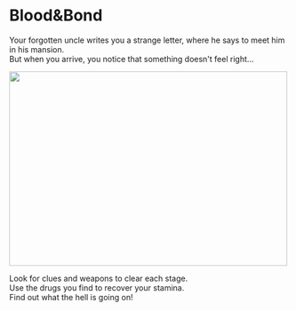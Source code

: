 
# Blood&Bond

Your forgotten uncle writes you a strange letter, where he says to meet him in his mansion. <br>
But when you arrive, you notice that something doesn't feel right...


<img width=500 height=350 src="https://user-images.githubusercontent.com/28793450/154236624-6bc46f07-6625-4a0b-ab68-48c76d802cb8.png">


Look for clues and weapons to clear each stage. <br>
Use the drugs you find to recover your stamina. <br>
Find out what the hell is going on!
